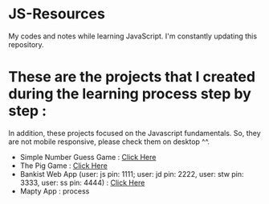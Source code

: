 # JS-Resources

My codes and notes while learning JavaScript. I'm constantly updating this repository. 

# These are the projects that I created during the learning process step by step : 

In addition, these projects focused on the Javascript fundamentals. So, they are not mobile responsive, please check them on desktop ^^.

- Simple Number Guess Game : [Click Here](https://erenymo.github.io/Simple-Number-Guess-Game/)
- The Pig Game : [Click Here](https://erenymo.github.io/5-Pig-Game/)
- Bankist Web App (user: js pin: 1111; user: jd pin: 2222, user: stw pin: 3333, user: ss pin: 4444) : [Click Here](https://erenymo.github.io/bankist-website/)
- Mapty App : process
